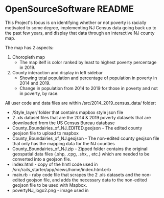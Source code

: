 # OpenSourceSoftware README

This Project's focus is on identifying whether or not poverty is racially motivated to some degree, implementing NJ Census data going back up to the past few years, and display that data through an interactive NJ county map.

The map has 2 aspects:

1. Choropleth map
   * The map itelf is color ranked by least to highest poverty percentage in 2019.
2. County interaction and display in left sidebar
   * Showing total population and percentage of population in poverty in 2014 and 2019.
   * Change in population from 2014 to 2019 for those in poverty and not in poverty, by race.

All user code and data files are within /src/2014_2019_census_data/ folder:

* /Style_layer/ folder that contains mapbox style json file
* 2 .xls dataset files that are the 2014 & 2019 poverty datasets that are downloaded from the US Census Bureau database
* County_Boundairies_of_NJ_EDITED.geojson - The edited county geojson file to upload to mapbox
* County_Boundairies_of_NJ.geojson - The non-edited county geojson file that only has the mapping data for the NJ counties
* County_Boundairies_of_NJ.zip - Zipped folder contains the original geospatial data files (.shp, .cpg, .shx, , etc.) which are needed to be converted into a geojson file.
* index.html - copy of the hmtl code used in /src/rails_starter/app/views/home/index.html.erb
* main.rb - ruby code file that scrapes the 2 .xls datasets and the non-edited geojson file, and adds the necessary data to the non-edited geojson file to be used with Mapbox.
* povertyNJ_logo2.png - image used in
